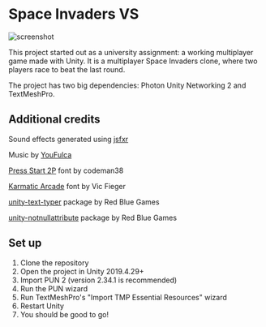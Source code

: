 # Space Invaders VS

![screenshot](./screenshot.png)

This project started out as a university assignment: a working multiplayer game made with Unity.
It is a multiplayer Space Invaders clone, where two players race to beat the last round.

The project has two big dependencies: Photon Unity Networking 2 and TextMeshPro.

## Additional credits

Sound effects generated using [jsfxr](http://sfxr.me/)

Music by [YouFulca](https://wingless-seraph.net/en/)

[Press Start 2P](https://www.1001fonts.com/press-start-2p-font.html) font by codeman38

[Karmatic Arcade](https://www.1001fonts.com/karmatic-arcade-font.html) font by Vic Fieger

[unity-text-typer](https://github.com/redbluegames/unity-text-typer) package by Red Blue Games

[unity-notnullattribute](https://github.com/redbluegames/unity-notnullattribute) package by Red Blue Games

## Set up

1. Clone the repository
2. Open the project in Unity 2019.4.29+
3. Import PUN 2 (version 2.34.1 is recommended)
4. Run the PUN wizard
5. Run TextMeshPro's "Import TMP Essential Resources" wizard
6. Restart Unity
7. You should be good to go!
